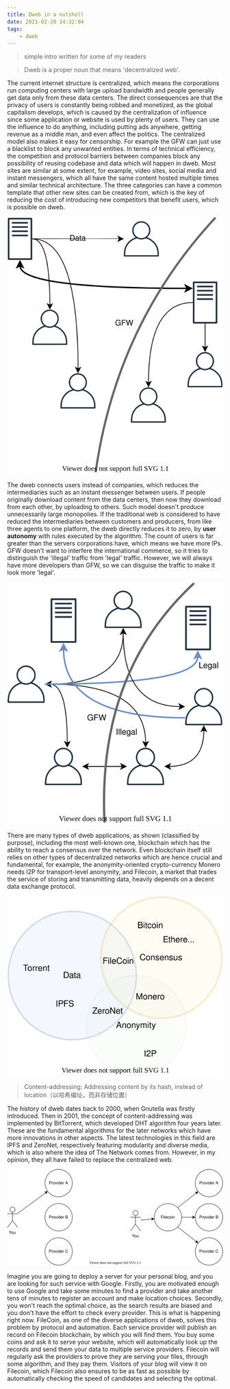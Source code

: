 ```yaml
---
title: Dweb in a nutshell
date: 2021-02-20 14:32:04
tags:
    - dweb
---
```


> simple intro written for some of my readers

> Dweb is a proper noun that means 'decentralized web'.

The current internet structure is centralized, which means the corporations run computing centers with large upload bandwidth and people generally get data only from these data centers. The direct consequences are that the privacy of users is constantly being robbed and monetized, as the global capitalism develops, which is caused by the centralization of influence since some application or website is used by plenty of users. They can use the influence to do anything, including putting ads anywhere, getting revenue as a middle man, and even affect the politics. The centralized model also makes it easy for censorship. For example the GFW can just use a blacklist to block any unwanted entities. In terms of technical efficiency, the competition and protocol barriers between companies block any possibility of reusing codebase and data which will happen in dweb. Most sites are similar at some extent, for example, video sites, social media and instant messengers, which all have the same content hosted multiple times and similar technical architecture. The three categories can have a common template that other new sites can be created from, which is the key of reducing the cost of introducing new competitors that benefit users, which is possible on dweb.

![](centr.drawio.svg)

The dweb connects users instead of companies, which reduces the intermediaries such as an instant messenger between users. If people originally download content from the data centers, then now they download from each other, by uploading to others. Such model doesn't produce unnecessarily large monopolies. If the traditional web is considered to have reduced the intermediaries between customers and producers, from like three agents to one platform, the dweb directly reduces it to zero, by **user autonomy** with rules executed by the algorithm.  The count of users is far greater than the servers corporations have, which means we have more IPs. GFW doesn't want to interfere the international commerce, so it tries to distinguish the 'illegal' traffic from 'legal' traffic. However, we will always have more developers than GFW, so we can disguise the traffic to make it look more 'legal'.

![](decentr.drawio.svg)

There are many types of dweb applications, as shown (classified by purpose), including the most well-known one, blockchain which has the ability to reach a consensus over the network. Even blockchain itself still relies on other types of decentralized networks which are hence crucial and fundamental, for example, the anonymity-oriented crypto-currency Monero needs I2P for transport-level anonymity, and Filecoin, a market that trades the service of storing and transmitting data, heavily depends on a decent data exchange protocol.

![](dwebtype.drawio.svg)

> Content-addressing: Addressing content by its hash, instead of location（以哈希编址，而非存储位置）

The history of dweb dates back to 2000, when Gnutella was firstly introduced. Then in 2001, the concept of content-addressing was implemented by BitTorrent, which developed DHT algorithm four years later. These are the fundamental algorithms for the later networks which have more innovations in other aspects. The latest technologies in this field are IPFS and ZeroNet, respectively featuring modularity and diverse media, which is also where the idea of The Network comes from. However, in my opinion, they all have failed to replace the centralized web.

![](fc.drawio.svg)

Imagine you are going to deploy a server for your personal blog, and you are looking for such service with Google. Firstly, you are motivated enough to use Google and take some minutes to find a provider and take another tens of minutes to register an account and make location choices. Secondly, you won't reach the optimal choice, as the search results are biased and you don't have the effort to check every provider. This is what is happening right now. FileCoin, as one of the diverse applications of dweb, solves this problem by protocol and automation. Each service provider will publish an record on Filecoin blockchain, by which you will find them. You buy some coins and ask it to serve your website, which will automatically look up the records and send them your data to multiple service providers. Filecoin will regularly ask the providers to prove they are serving your files, through some algorithm, and they pay them. Visitors of your blog will view it on Filecoin, which Filecoin also ensures to be as fast as possible by automatically checking the speed of candidates and selecting the optimal.
